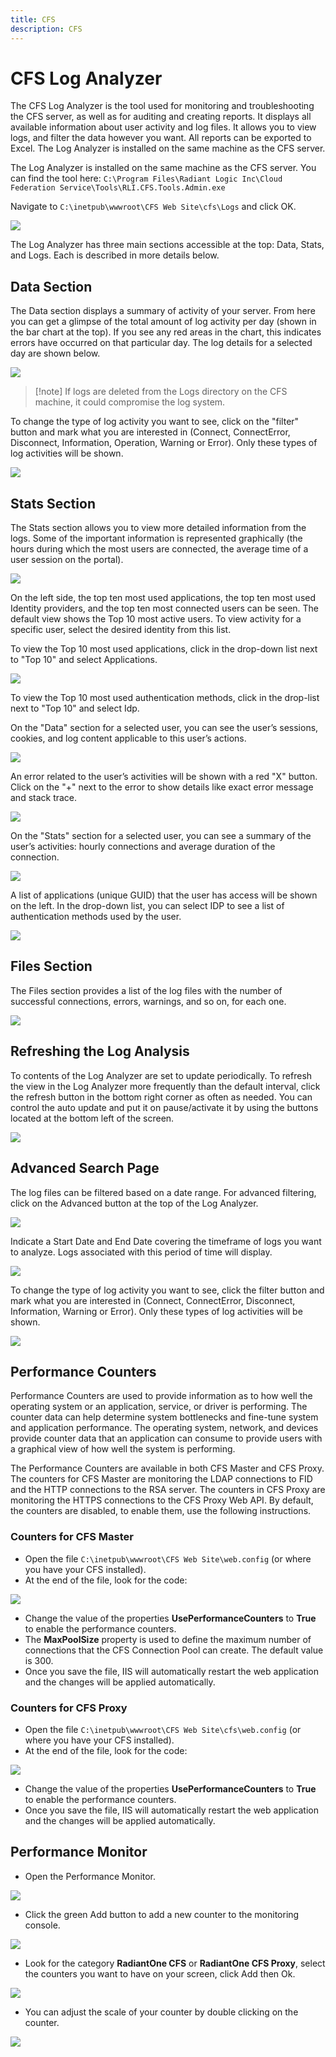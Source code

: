 ```yaml
---
title: CFS
description: CFS
---
```


# CFS Log Analyzer

The CFS Log Analyzer is the tool used for monitoring and troubleshooting the CFS server, as well as for auditing and creating reports. It displays all available information about user activity and log files. It allows you to view logs, and filter the data however you want. All reports can be exported to Excel. The Log Analyzer is installed on the same machine as the CFS server.

The Log Analyzer is installed on the same machine as the CFS server. You can find the tool here: `C:\Program Files\Radiant Logic Inc\Cloud Federation Service\Tools\RLI.CFS.Tools.Admin.exe`

Navigate to `C:\inetpub\wwwroot\CFS Web Site\cfs\Logs` and click OK.

![](media/troubleshooting-1.png)

The Log Analyzer has three main sections accessible at the top: Data, Stats, and Logs. Each is described in more details below.

## Data Section

The Data section displays a summary of activity of your server. From here you can get a glimpse of the total amount of log activity per day (shown in the bar chart at the top). If you see any red areas in the chart, this indicates errors have occurred on that particular day. The log details for a selected day are shown below.

![](media/troubleshooting-2.png)

>[!note] If logs are deleted from the Logs directory on the CFS machine, it could compromise the log system.

To change the type of log activity you want to see, click on the "filter" button and mark what you are interested in (Connect, ConnectError, Disconnect, Information, Operation, Warning or Error). Only these types of log activities will be shown.

![](media/troubleshooting-3.png)

## Stats Section

The Stats section allows you to view more detailed information from the logs. Some of the important information is represented graphically (the hours during which the most users are connected, the average time of a user session on the portal).

![](media/troubleshooting-4.png)

On the left side, the top ten most used applications, the top ten most used Identity providers, and the top ten most connected users can be seen. The default view shows the Top 10 most active users. To view activity for a specific user, select the desired identity from this list.

To view the Top 10 most used applications, click in the drop-down list next to "Top 10" and select Applications.

![](media/troubleshooting-5.png)

To view the Top 10 most used authentication methods, click in the drop-list next to "Top 10" and select Idp.

On the "Data" section for a selected user, you can see the user’s sessions, cookies, and log content applicable to this user’s actions.

![](media/troubleshooting-6.png)

An error related to the user’s activities will be shown with a red "X" button. Click on the "+" next to the error to show details like exact error message and stack trace.

![](media/troubleshooting-7.png)

On the "Stats" section for a selected user, you can see a summary of the user’s activities: hourly connections and average duration of the connection.

![](media/troubleshooting-8.png)

A list of applications (unique GUID) that the user has access will be shown on the left. In the drop-down list, you can select IDP to see a list of authentication methods used by the user.

![](media/troubleshooting-9.png)

## Files Section

The Files section provides a list of the log files with the number of successful connections, errors, warnings, and so on, for each one.

![](media/troubleshooting-10.png)

## Refreshing the Log Analysis

To contents of the Log Analyzer are set to update periodically. To refresh the view in the Log Analyzer more frequently than the default interval, click the refresh button in the bottom right corner as often as needed. You can control the auto update and put it on pause/activate it by using the buttons located at the bottom left of the screen.

![](media/troubleshooting-11.png)

## Advanced Search Page

The log files can be filtered based on a date range. For advanced filtering, click on the Advanced button at the top of the Log Analyzer.

![](media/troubleshooting-12.png)

Indicate a Start Date and End Date covering the timeframe of logs you want to analyze. Logs associated with this period of time will display.

![](media/troubleshooting-13.png)

To change the type of log activity you want to see, click the filter button and mark what you are interested in (Connect, ConnectError, Disconnect, Information, Warning or Error). Only these types of log activities will be shown.

![](media/troubleshooting-14.png)

## Performance Counters

Performance Counters are used to provide information as to how well the operating system or an application, service, or driver is performing. The counter data can help determine system bottlenecks and fine-tune system and application performance. The operating system, network, and devices provide counter data that an application can consume to provide users with a graphical view of how well the system is performing.

The Performance Counters are available in both CFS Master and CFS Proxy. The counters for CFS Master are monitoring the LDAP connections to FID and the HTTP connections to the RSA server. The counters in CFS Proxy are monitoring the HTTPS connections to the CFS Proxy Web API. By default, the counters are disabled, to enable them, use the following instructions.

### Counters for CFS Master

-   Open the file `C:\inetpub\wwwroot\CFS Web Site\web.config` (or where you have your CFS installed).
-   At the end of the file, look for the code:

![](media/counters-master.png)

-   Change the value of the properties **UsePerformanceCounters** to **True** to enable the performance counters.
-   The **MaxPoolSize** property is used to define the maximum number of connections that the CFS Connection Pool can create. The default value is 300.
-   Once you save the file, IIS will automatically restart the web application and the changes will be applied automatically.

### Counters for CFS Proxy

-   Open the file `C:\inetpub\wwwroot\CFS Web Site\cfs\web.config` (or where you have your CFS installed).
-   At the end of the file, look for the code:

![](media/counters-proxy.png)

-   Change the value of the properties **UsePerformanceCounters** to **True** to enable the performance counters.
-   Once you save the file, IIS will automatically restart the web application and the changes will be applied automatically.

## Performance Monitor

-   Open the Performance Monitor.

![](media/counters-1.png)

-   Click the green Add button to add a new counter to the monitoring console.

![](media/counters-2.png)

-   Look for the category **RadiantOne CFS** or **RadiantOne CFS Proxy**, select the counters you want to have on your screen, click Add then Ok.

![](media/counters-3.png)

-   You can adjust the scale of your counter by double clicking on the counter.

![](media/counters-4.png)
